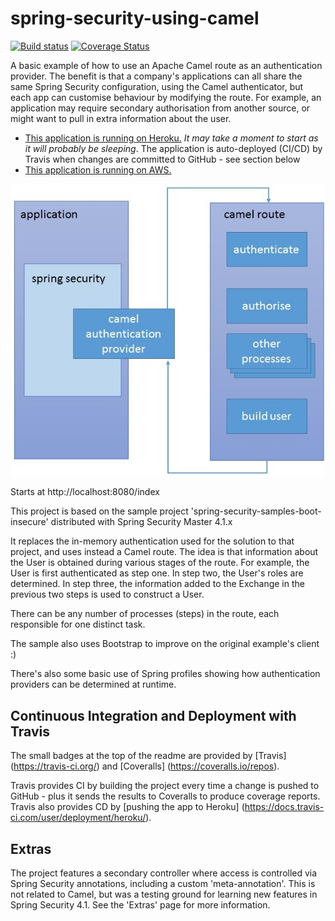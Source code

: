 # spring-security-using-camel

[![Build status](https://travis-ci.org/johnnybionic/spring-security-using-camel.svg?branch=master)](https://travis-ci.org/johnnybionic/spring-security-using-camel)
[![Coverage Status](https://coveralls.io/repos/github/johnnybionic/spring-security-using-camel/badge.svg?branch=master)](https://coveralls.io/github/johnnybionic/spring-security-using-camel?branch=master)

A basic example of how to use an Apache Camel route as an authentication provider. The benefit is that a company's applications can all share the same Spring Security configuration, using the Camel authenticator, but each app can customise behaviour by modifying the route. For example, an application may require secondary authorisation from another source, or might want to pull in extra information about the user.

- [This application is running on Heroku.](https://immense-wave-27339.herokuapp.com/index) *It may take a moment to start as it will probably be sleeping*. The application is auto-deployed (CI/CD) by Travis when changes are committed to GitHub - see section below
- [This application is running on AWS.](http://ec2-52-210-3-90.eu-west-1.compute.amazonaws.com/index)

![Alt text](camel-security.jpg?raw=true "Overview")

Starts at http://localhost:8080/index


This project is based on the sample project 'spring-security-samples-boot-insecure' distributed with Spring Security Master 4.1.x

It replaces the in-memory authentication used for the solution to that project, and uses instead a Camel route. 
The idea is that information about the User is obtained during various stages of the route. For example, the User is first authenticated as step one. In step two, the User's roles are determined. In step three, the information added to the Exchange in the previous two steps is used to construct a User.

There can be any number of processes (steps) in the route, each responsible for one distinct task. 

The sample also uses Bootstrap to improve on the original example's client :)

There's also some basic use of Spring profiles showing how authentication providers can be determined at runtime.

Continuous Integration and Deployment with Travis
--------------------------------------------------

The small badges at the top of the readme are provided by [Travis] (https://travis-ci.org/) and [Coveralls] (https://coveralls.io/repos). 

Travis provides CI by building the project every time a change is pushed to GitHub - plus it sends the results to Coveralls to produce coverage reports. Travis also provides CD by [pushing the app to Heroku] (https://docs.travis-ci.com/user/deployment/heroku/). 

Extras
------

The project features a secondary controller where access is controlled via Spring Security annotations, including a custom 'meta-annotation'. This is not related to Camel, but was a testing ground for learning new features in Spring Security 4.1. See the 'Extras' page for more information.